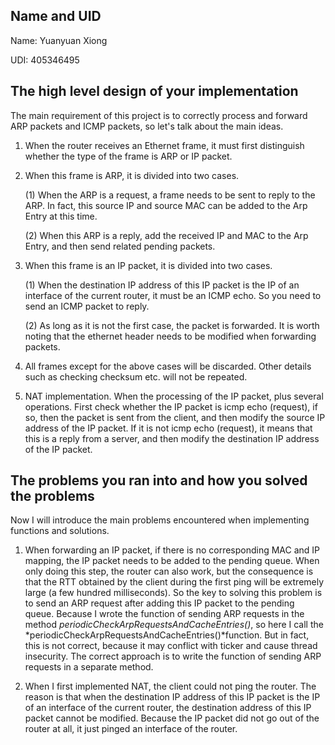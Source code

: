 ## Name and UID

Name: Yuanyuan Xiong

UDI: 405346495

## The high level design of your implementation

The main requirement of this project is to correctly process and forward ARP packets and ICMP packets, so let's talk about the main ideas.

1. When the router receives an Ethernet frame, it must first distinguish whether the type of the frame is ARP or IP packet.

2. When this frame is ARP, it is divided into two cases.

   (1)  When the ARP is a request, a frame needs to be sent to reply to the ARP. In fact, this source IP and source MAC can be added to the Arp Entry at this time.

   (2) When this ARP is a reply, add the received IP and MAC to the Arp Entry, and then send related pending packets.

3. When this frame is an IP packet, it is divided into two cases.

   (1)  When the destination IP address of this IP packet is the IP of an interface of the current router, it must be an ICMP echo. So you need to send an ICMP packet to reply.

   (2) As long as it is not the first case, the packet is forwarded. It is worth noting that the ethernet header needs to be modified when forwarding packets.

4. All frames except for the above cases will be discarded. Other details such as checking checksum etc. will not be repeated.

5. NAT implementation. When the processing of the IP packet, plus several operations. First check whether the IP packet is icmp echo (request), if so, then the packet is sent from the client, and then modify the source IP address of the IP packet. If it is not icmp echo (request), it means that this is a reply from a server, and then modify the destination IP address of the IP packet.



## The problems you ran into and how you solved the problems

Now I will introduce the main problems encountered when implementing functions and solutions.

1. When forwarding an IP packet, if there is no corresponding MAC and IP mapping, the IP packet needs to be added to the pending queue. When only doing this step, the router can also work, but the consequence is that the RTT obtained by the client during the first ping will be extremely large (a few hundred milliseconds). So the key to solving this problem is to send an ARP request after adding this IP packet to the pending queue. Because I wrote the function of sending ARP requests in the method *periodicCheckArpRequestsAndCacheEntries()*, so here I call the *periodicCheckArpRequestsAndCacheEntries()*function. But in fact, this is not correct, because it may conflict with ticker and cause thread insecurity. The correct approach is to write the function of sending ARP requests in a separate method.

2. When I first implemented NAT, the client could not ping the router. The reason is that when the destination IP address of this IP packet is the IP of an interface of the current router, the destination address of this IP packet cannot be modified. Because the IP packet did not go out of the router at all, it just pinged an interface of the router.